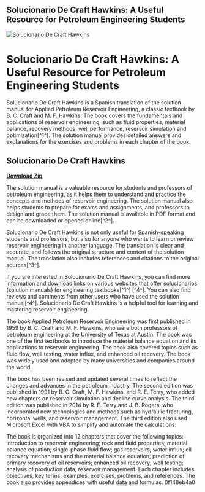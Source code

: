 ## Solucionario De Craft Hawkins: A Useful Resource for Petroleum Engineering Students

 
![Solucionario De Craft Hawkins](https://encrypted-tbn0.gstatic.com/images?q=tbn:ANd9GcRRxfG1GGWJiN2L2XSwR4J_DwEg8z_KXQFUSLPlcTGKlEmetrqV4yJN2Ca0)

 
# Solucionario De Craft Hawkins: A Useful Resource for Petroleum Engineering Students
 
Solucionario De Craft Hawkins is a Spanish translation of the solution manual for Applied Petroleum Reservoir Engineering, a classic textbook by B. C. Craft and M. F. Hawkins. The book covers the fundamentals and applications of reservoir engineering, such as fluid properties, material balance, recovery methods, well performance, reservoir simulation and optimization[^1^]. The solution manual provides detailed answers and explanations for the exercises and problems in each chapter of the book.
 
## Solucionario De Craft Hawkins


[**Download Zip**](https://www.google.com/url?q=https%3A%2F%2Furloso.com%2F2tKkD1&sa=D&sntz=1&usg=AOvVaw0JxteUOzVan51GeKi3vNlA)

 
The solution manual is a valuable resource for students and professors of petroleum engineering, as it helps them to understand and practice the concepts and methods of reservoir engineering. The solution manual also helps students to prepare for exams and assignments, and professors to design and grade them. The solution manual is available in PDF format and can be downloaded or opened online[^2^].
 
Solucionario De Craft Hawkins is not only useful for Spanish-speaking students and professors, but also for anyone who wants to learn or review reservoir engineering in another language. The translation is clear and accurate, and follows the original structure and content of the solution manual. The translation also includes references and citations to the original sources[^3^].
 
If you are interested in Solucionario De Craft Hawkins, you can find more information and download links on various websites that offer solucionarios (solution manuals) for engineering textbooks[^1^] [^4^]. You can also find reviews and comments from other users who have used the solution manual[^4^]. Solucionario De Craft Hawkins is a helpful tool for learning and mastering reservoir engineering.
  
The book Applied Petroleum Reservoir Engineering was first published in 1959 by B. C. Craft and M. F. Hawkins, who were both professors of petroleum engineering at the University of Texas at Austin. The book was one of the first textbooks to introduce the material balance equation and its applications to reservoir engineering. The book also covered topics such as fluid flow, well testing, water influx, and enhanced oil recovery. The book was widely used and adopted by many universities and companies around the world.
 
The book has been revised and updated several times to reflect the changes and advances in the petroleum industry. The second edition was published in 1991 by B. C. Craft, M. F. Hawkins, and R. E. Terry, who added new chapters on reservoir simulation and decline curve analysis. The third edition was published in 2014 by R. E. Terry and J. B. Rogers, who incorporated new technologies and methods such as hydraulic fracturing, horizontal wells, and reservoir management. The third edition also used Microsoft Excel with VBA to simplify and automate the calculations.
 
The book is organized into 12 chapters that cover the following topics: introduction to reservoir engineering; rock and fluid properties; material balance equation; single-phase fluid flow; gas reservoirs; water influx; oil recovery mechanisms and the material balance equation; prediction of primary recovery of oil reservoirs; enhanced oil recovery; well testing; analysis of production data; reservoir management. Each chapter includes objectives, key terms, examples, exercises, problems, and references. The book also provides appendices with useful data and formulas.
 0f148eb4a0

